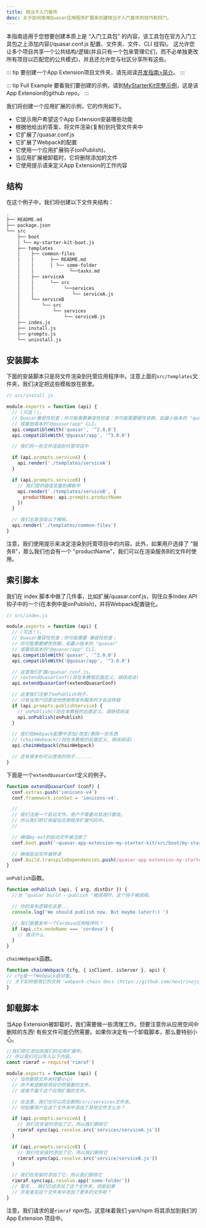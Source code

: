```yaml
---
title: 相当于入门套件
desc: 关于如何使用Quasar应用程序扩展来创建相当于入门套件的技巧和窍门。
---
```


本指南适用于您想要创建本质上是 “入门工具包” 的内容，该工具包在官方入门工具包之上添加内容(/quasar.conf.js 配置、文件夹、文件、CLI 挂钩)。
这允许您让多个项目共享一个公共结构/逻辑(并且只有一个包来管理它们，而不必单独更改所有项目以匹配您的公共模式)，并且还允许您与社区分享所有这些。

::: tip
要创建一个App Extension项目文件夹，请先阅读[开发指南>简介](/app-extensions/development-guide/introduction)。
:::

::: tip Full Example
要看我们要创建的示例，请到[MyStarterKit完整示例](https://github.com/quasarframework/app-extension-examples/tree/v2/my-starter-kit)，这是该App Extension的github repo。
:::

我们将创建一个应用扩展的示例，它的作用如下。

* 它提示用户希望这个App Extension安装哪些功能
* 根据他给出的答案，将文件渲染(复制)到托管文件夹中
* 它扩展了/quasar.conf.js
* 它扩展了Webpack的配置
* 它使用一个应用扩展钩子(onPublish)。
* 当应用扩展被卸载时，它将删除添加的文件
* 它使用提示语来定义App Extension的工作内容

## 结构

在这个例子中，我们将创建以下文件夹结构：

```bash
.
├── README.md
├── package.json
└── src
    ├── boot
    │ └── my-starter-kit-boot.js
    ├── templates
    │    ├── common-files
    │    │      ├── README.md
    │    │      │ └── some-folder
    │    │             └──tasks.md
    │    ├── serviceA
    │    │      └── src
    │    │           └──services
    │    │              └── serviceA.js
    │    └── serviceB
    │        └── src
    │            └── services
    │                └── serviceB.js
    ├── index.js
    ├── install.js
    ├── prompts.js
    └── uninstall.js
```

## 安装脚本

下面的安装脚本只是将文件渲染到托管应用程序中。注意上面的`src/templates`文件夹，我们决定把这些模板放在那里。

```js
// src/install.js

module.exports = function (api) {
  // (可选！)。
  // Quasar兼容性检查；你可能需要兼容性检查；你可能需要硬性依赖，如最小版本的 "quasar"
  // 或最低版本的"@quasar/app" CLI。
  api.compatibleWith('quasar', '^2.0.0')
  api.compatibleWith('@quasar/app', '^3.0.0')

  // 我们将一些文件渲染到托管项目中

  if (api.prompts.serviceA) {
    api.render('./templates/serviceA')
  }

  if (api.prompts.serviceB) {
    // 我们提供插值变量到模板中
    api.render('./templates/serviceB', {
      productName: api.prompts.productName
    })
  }

  // 我们总是渲染以下模板。
  api.render('./templates/common-files')
}
```

注意，我们使用提示来决定渲染到托管项目中的内容。此外，如果用户选择了 "服务B"，那么我们也会有一个 "productName"，我们可以在渲染服务B的文件时使用。

## 索引脚本

我们在 index 脚本中做了几件事，比如扩展/quasar.conf.js，钩住众多Index API钩子中的一个(在本例中是onPublish)，并将Webpack配置链化。

```js
// src/index.js

module.exports = function (api) {
  // (可选！)。
  // Quasar兼容性检查；你可能需要 兼容性检查；
  // 你可能需要硬性依赖，如最小版本的 "quasar"
  // 或最低版本的"@quasar/app" CLI。
  api.compatibleWith('quasar', '^2.0.0')
  api.compatibleWith('@quasar/app', '^3.0.0')

  // 这里我们扩展/quasar.conf.js。
  // (extendQuasarConf()将在本教程后面定义，继续阅读)
  api.extendQuasarConf(extendQuasarConf)

  // 这里我们注册了onPublish钩子。
  // 只有当用户回答说他想使用发布服务时才会这样做
  if (api.prompts.publishService) {
    // onPublish()将在本教程的后面定义，请继续阅读
    api.onPublish(onPublish)
  }

  // 我们在Webpack配置中添加/改变/删除一些东西
  // (chainWebpack()将在本教程的后面定义，继续阅读)
  api.chainWebpack(chainWebpack)

  // 还有很多你可以使用的钩子......
}
```

下面是一个`extendQuasarConf`定义的例子。

```js
function extendQuasarConf (conf) {
  conf.extras.push('ionicons-v4')
  conf.framework.iconSet = 'ionicons-v4'.

  //
  // 我们注册一个启动文件。用户不需要对其进行篡改。
  // 所以我们把它保留在应用程序扩展代码中。
  //

  // 确保my-ext的启动文件被注册了
  conf.boot.push('~quasar-app-extension-my-starter-kit/src/boot/my-starter-kit-boot.js')

  // 确保启动文件被转译
  conf.build.transpileDependencies.push(/quasar-app-extension-my-starter-kit[/\/]src/)
}
```

`onPublish`函数。

```js
function onPublish (api, { arg, distDir }) {
  //当 "quasar build --publish "被调用时，这个钩子被调用。

  // 你的发布逻辑在这里...
  console.log('We should publish now. But maybe later?:) ')

  // 我们是要发布一个Cordova应用程序吗？
  if (api.ctx.modeName === 'cordova') {
    // 做点什么
  }
}
```

`chainWebpack`函数。

```js
function chainWebpack (cfg, { isClient, isServer }, api) {
// cfg是一个Webpack链对象。
// 关于如何使用它的文档：webpack-chain docs (https://github.com/neutrinojs/webpack-chain)
}
```

## 卸载脚本

当App Extension被卸载时，我们需要做一些清理工作。但要注意你从应用空间中删除的东西! 有些文件可能仍然需要。如果你决定有一个卸载脚本，那么要特别小心。

```js
//我们把它添加到我们的应用扩展中。
// 所以我们可以导入以下内容。
const rimraf = require('rimraf')

module.exports = function (api) {
  // 当你删除文件夹时要小心!
  // 你不希望删除项目仍然需要的文件。
  // 或者不属于这个应用扩展的文件。

  // 在这里，我们也可以完全删除/src/services文件夹。
  // 但如果用户在这个文件夹中添加了其他文件怎么办？

  if (api.prompts.serviceA) {
    // 我们在安装时添加了它，所以我们删除它
    rimraf.sync(api.resolve.src('services/serviceA.js'))
  }

  if (api.prompts.serviceB) {
    // 我们在安装时添加了它，所以我们删除它
    rimraf.sync(api.resolve.src('service/serviceB.js'))
  }

  // 我们在安装时添加了它，所以我们删除它
  rimraf.sync(api.resolve.app('some-folder'))
  // 警告...我们已经添加了这个文件夹，但是如果
  // 开发者在这个文件夹中添加了更多的文件呢？
}
```

注意，我们请求的是`rimraf` npm包。这意味着我们 yarn/npm 将其添加到我们的 App Extension 项目中。
